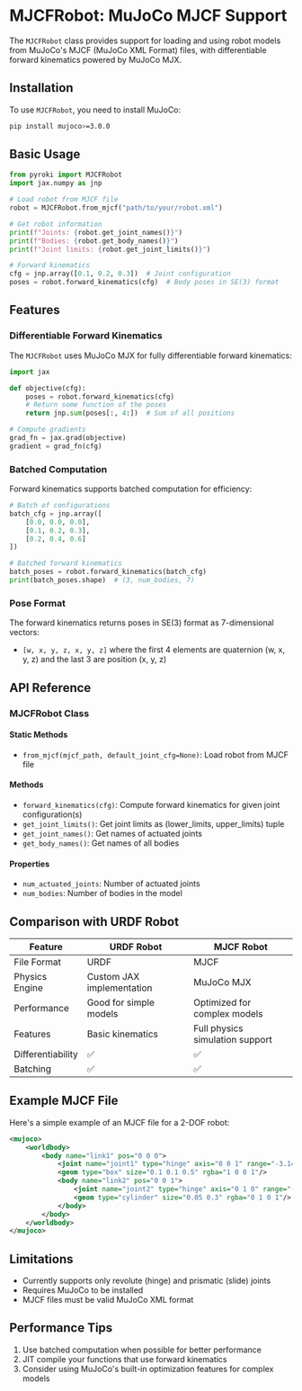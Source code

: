 # MJCFRobot: MuJoCo MJCF Support

The `MJCFRobot` class provides support for loading and using robot models from MuJoCo's MJCF (MuJoCo XML Format) files, with differentiable forward kinematics powered by MuJoCo MJX.

## Installation

To use `MJCFRobot`, you need to install MuJoCo:

```bash
pip install mujoco>=3.0.0
```

## Basic Usage

```python
from pyroki import MJCFRobot
import jax.numpy as jnp

# Load robot from MJCF file
robot = MJCFRobot.from_mjcf("path/to/your/robot.xml")

# Get robot information
print(f"Joints: {robot.get_joint_names()}")
print(f"Bodies: {robot.get_body_names()}")
print(f"Joint limits: {robot.get_joint_limits()}")

# Forward kinematics
cfg = jnp.array([0.1, 0.2, 0.3])  # Joint configuration
poses = robot.forward_kinematics(cfg)  # Body poses in SE(3) format
```

## Features

### Differentiable Forward Kinematics

The `MJCFRobot` uses MuJoCo MJX for fully differentiable forward kinematics:

```python
import jax

def objective(cfg):
    poses = robot.forward_kinematics(cfg)
    # Return some function of the poses
    return jnp.sum(poses[:, 4:])  # Sum of all positions

# Compute gradients
grad_fn = jax.grad(objective)
gradient = grad_fn(cfg)
```

### Batched Computation

Forward kinematics supports batched computation for efficiency:

```python
# Batch of configurations
batch_cfg = jnp.array([
    [0.0, 0.0, 0.0],
    [0.1, 0.2, 0.3],
    [0.2, 0.4, 0.6]
])

# Batched forward kinematics
batch_poses = robot.forward_kinematics(batch_cfg)
print(batch_poses.shape)  # (3, num_bodies, 7)
```

### Pose Format

The forward kinematics returns poses in SE(3) format as 7-dimensional vectors:
- `[w, x, y, z, x, y, z]` where the first 4 elements are quaternion (w, x, y, z) and the last 3 are position (x, y, z)

## API Reference

### MJCFRobot Class

#### Static Methods

- `from_mjcf(mjcf_path, default_joint_cfg=None)`: Load robot from MJCF file

#### Methods

- `forward_kinematics(cfg)`: Compute forward kinematics for given joint configuration(s)
- `get_joint_limits()`: Get joint limits as (lower_limits, upper_limits) tuple
- `get_joint_names()`: Get names of actuated joints
- `get_body_names()`: Get names of all bodies

#### Properties

- `num_actuated_joints`: Number of actuated joints
- `num_bodies`: Number of bodies in the model

## Comparison with URDF Robot

| Feature | URDF Robot | MJCF Robot |
|---------|------------|------------|
| File Format | URDF | MJCF |
| Physics Engine | Custom JAX implementation | MuJoCo MJX |
| Performance | Good for simple models | Optimized for complex models |
| Features | Basic kinematics | Full physics simulation support |
| Differentiability | ✅ | ✅ |
| Batching | ✅ | ✅ |

## Example MJCF File

Here's a simple example of an MJCF file for a 2-DOF robot:

```xml
<mujoco>
    <worldbody>
        <body name="link1" pos="0 0 0">
            <joint name="joint1" type="hinge" axis="0 0 1" range="-3.14 3.14"/>
            <geom type="box" size="0.1 0.1 0.5" rgba="1 0 0 1"/>
            <body name="link2" pos="0 0 1">
                <joint name="joint2" type="hinge" axis="0 1 0" range="-1.57 1.57"/>
                <geom type="cylinder" size="0.05 0.3" rgba="0 1 0 1"/>
            </body>
        </body>
    </worldbody>
</mujoco>
```

## Limitations

- Currently supports only revolute (hinge) and prismatic (slide) joints
- Requires MuJoCo to be installed
- MJCF files must be valid MuJoCo XML format

## Performance Tips

1. Use batched computation when possible for better performance
2. JIT compile your functions that use forward kinematics
3. Consider using MuJoCo's built-in optimization features for complex models 